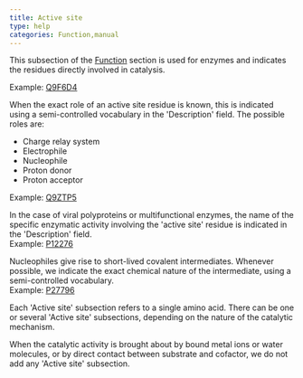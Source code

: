 ```yaml
---
title: Active site
type: help
categories: Function,manual
---
```


This subsection of the [Function](https://www.uniprot.org/help/function%5Fsection) section is used for enzymes and indicates the residues directly involved in catalysis.

Example: [Q9F6D4](https://www.uniprot.org/uniprotkb/Q9F6D4#function)

When the exact role of an active site residue is known, this is indicated using a semi-controlled vocabulary in the 'Description' field. The possible roles are:

-   Charge relay system
-   Electrophile
-   Nucleophile
-   Proton donor
-   Proton acceptor

Example: [Q9ZTP5](https://www.uniprot.org/uniprotkb/Q9ZTP5#function)

In the case of viral polyproteins or multifunctional enzymes, the name of the specific enzymatic activity involving the 'active site' residue is indicated in the 'Description' field.  
Example: [P12276](https://www.uniprot.org/uniprotkb/P12276#function)

Nucleophiles give rise to short-lived covalent intermediates. Whenever possible, we indicate the exact chemical nature of the intermediate, using a semi-controlled vocabulary.  
Example: [P27796](https://www.uniprot.org/uniprotkb/P27796#function)

Each 'Active site' subsection refers to a single amino acid. There can be one or several 'Active site' subsections, depending on the nature of the catalytic mechanism.

When the catalytic activity is brought about by bound metal ions or water molecules, or by direct contact between substrate and cofactor, we do not add any 'Active site' subsection.
